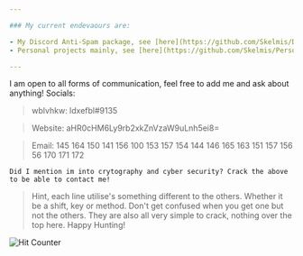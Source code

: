 ```yaml
---

### My current endevaours are:

- My Discord Anti-Spam package, see [here](https://github.com/Skelmis/DPY-Anti-Spam)
- Personal projects mainly, see [here](https://github.com/Skelmis/Personal-Projects)

---
```


I am open to all forms of communication, feel free to add me and ask about anything!
Socials:
> wblvhkw: ldxefbl#9135

> Website: aHR0cHM6Ly9rb2xkZnVzaW9uLnh5ei8=

> Email: 145 164 150 141 156 100 153 157 154 144 146 165 163 151 157 156 56 170 171 172

`Did I mention im into crytography and cyber security? Crack the above to be able to contact me!`
> Hint, each line utilise's something different to the others. Whether it be a shift, key or method. Don't get confused when you get one but not the others. They are also all very simple to crack, nothing over the top here. Happy Hunting!

![Hit Counter](https://komarev.com/ghpvc/?username=skelmis&color=brightgreen)

